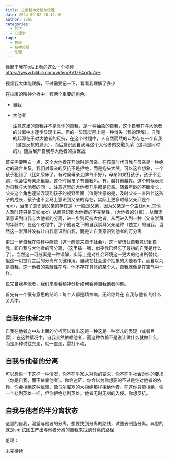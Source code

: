 ```yaml
---
title: 拉康精神分析与伦理
date: 2024-09-02 20:12:16
author: ivhu
categories:
  - 哲学
  - 心理学
tags:
  - 拉康
  - 精神分析
  - 伦理
---
```


缘起于我在b站上看的这么一个视频 https://www.bilibili.com/video/BV1zF4m1u7xH

视频我大体能理解，不过需要记一下，看看我理解了多少

在拉康的精神分析中，有两个重要的角色。

- 自我
- 大他者

  注意这里的自我并不是具体的自我，是一种抽象的自我，这个自我在与大他者的分离中才逐步显现出来。但的一显现实际上是一种消失（我的理解）。自我的起源在于对大他者的反抗，在这个过程中，人自然而然的认为存在一个自我（这是反抗的源头），而后意识到自我与这个大他者的交融关系（这两是同时的）。随后展开自我与大他者的拉锯战

首先需要明白一点，这个大他者在开始时是母亲。在孩童时代自我与母亲是一种绝对的融合关系，我们对母亲的反抗不是拒绝，而是抱头大哭。可以这样想象，一个孩子犯错了（比如尿床了，有时候母亲会脾气不好），母亲如果打孩子，孩子不会跑，他会往母亲那里靠。这个时候孩子有自我吗。有，越打他越靠。这个时候表现为自我与大他者的同一。注意这里的大他者几乎都是母亲。随着年龄的不断增长，父亲这个角色逐渐浮现到孩子的视野里面（值得注意的是，及时父亲一直陪伴这孩子的成长，孩子也不会马上意识到父亲的存在，实际上更多时候父亲只是个npc），当孩子意识到父亲的存在是（一般是父亲，因为父亲是一个主线npc,其他人暂时还只是支线npc）从而意识到大他者的不完整性，（大他者的分离），从而逐渐意识到自我与大他者的分离，进一步到反抗大他者。从而进入到一种（父亲崇拜的年龄中）在这个过程中，那个他者之下的自我崇拜父亲这种（独立）的自我，当然这一崇拜并没有让自我意识到自我，而是让自我意识到他者的可分离

更进一步自我在崇拜中醒悟（这一醒悟来自于社会），这一醒悟让自我意识到自我，即自我与大他者的可分离，（这里插一嘴，似乎我已经忘了最初的自我是什么了）。当然这一可分离是一种误解，实际上是对社会环境这一更大的他者所替代，但这一幻觉对之后的分离有关键作用。自我在社会这个抽象的大他者中，而自以为是自我，这一他者的蒙蔽性在与，他不存在具体的某个人，自我就像是在空气中一样。

说完自我与他者，我们来看看精神分析如何看待自我他者问题。

首先有一个很有意思的结论：每个人都是精神病，无论你处在 自我与他者 的什么关系中。

## 自我在他者之中

自我在他者之中从上面的分析可以看出这是一种这是一种婴儿的表现（或者巨婴），在这种情况中，自我全然依赖他者，而这种依赖不是说让做什么就做什么，而是那种说往东走，就一直走，雷打不动。

## 自我与他者的分离

可以想象一下这样一种情况，你不在乎家人对你的要求，你不在乎社会对你的要求（你是自我，而不依靠他者）。你会迷茫，你会以为你想要的不过是你对他者的依赖，你会拒绝这种依赖，像马尔库塞的大拒绝那样拒绝他者。在这你只能拒绝，像一个悲剧英雄一样，但你拒绝悲剧英雄。他者无时无刻的入侵。你想反抗。

## 自我与他者的半分离状态

这里的自我，渴望与他者的分离，想要找到分离的路线，试图去制造分离。典型的就是sm.试图生产出与他者分离的自我来找到分离的路径

伦理：

未完待续
